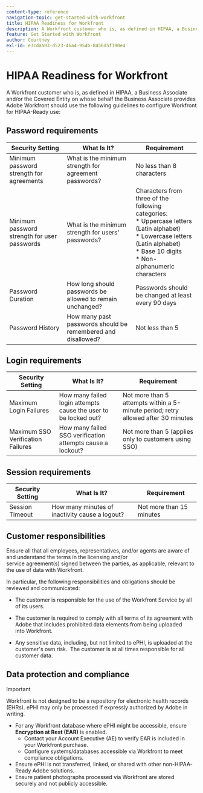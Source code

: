 ```yaml
---
content-type: reference
navigation-topic: get-started-with-workfront
title: HIPAA Readiness for Workfront
description: A Workfront customer who is, as defined in HIPAA, a Business Associate and/or the Covered Entity on whose behalf the Business Associate provides Adobe Workfront should use the following guidelines to configure Workfront for HIPAA-ready use.
feature: Get Started with Workfront
author: Courtney
exl-id: e3cdaa03-d523-46a4-954b-8456d5f190e4
---
```

# HIPAA Readiness for Workfront

A Workfront customer who is, as defined in HIPAA, a Business Associate and/or the Covered Entity on whose behalf the Business Associate provides Adobe Workfront should use the following guidelines to configure Workfront for HIPAA-Ready use:


## Password requirements

| **Security Setting** | **What Is It?** | **Requirement** |
|----------------------|------------------|------------------|
| Minimum password strength for agreements | What is the minimum strength for agreement passwords? | No less than 8 characters |
| Minimum password strength for user passwords | What is the minimum strength for users' passwords? | Characters from three of the following categories:<br>* Uppercase letters (Latin alphabet)<br>* Lowercase letters (Latin alphabet)<br>* Base 10 digits<br>* Non-alphanumeric characters |
| Password Duration | How long should passwords be allowed to remain unchanged? | Passwords should be changed at least every 90 days |
| Password History | How many past passwords should be remembered and disallowed? | Not less than 5 |


## Login requirements

| **Security Setting** | **What Is It?** | **Requirement** |
|----------------------|------------------|------------------|
| Maximum Login Failures | How many failed login attempts cause the user to be locked out? | Not more than 5 attempts within a 5-minute period; retry allowed after 30 minutes |
| Maximum SSO Verification Failures | How many failed SSO verification attempts cause a lockout? | Not more than 5 (applies only to customers using SSO) |


## Session requirements

| **Security Setting** | **What Is It?** | **Requirement** |
|----------------------|------------------|------------------|
| Session Timeout | How many minutes of inactivity cause a logout? | Not more than 15 minutes |

## Customer responsibilities

Ensure all that all employees, representatives, and/or agents are aware of and understand the terms in the licensing and/or service agreement(s) signed between the parties, as applicable, relevant to the use of data with Workfront.

In particular, the following responsibilities and obligations should be reviewed and communicated: 

* The customer is responsible for the use of the Workfront Service by all of its users. 

* The customer is required to comply with all terms of its agreement with Adobe that includes prohibited data elements from being uploaded into Workfront. 

* Any sensitive data, including, but not limited to ePHI, is uploaded at the customer's own risk.  The customer is at all times responsible for all customer data. 


## Data protection and compliance

>[!IMPORTANT]
>
>Workfront is not designed to be a repository for electronic health records (EHRs). ePHI may only be processed if expressly authorized by Adobe in writing. 

* For any Workfront database where ePHI might be accessible, ensure **Encryption at Rest (EAR)** is enabled.
    * Contact your Account Executive (AE) to verify EAR is included in your Workfront purchase.
    * Configure systems/databases accessible via Workfront to meet compliance obligations.
* Ensure ePHI is not transferred, linked, or shared with other non-HIPAA-Ready Adobe solutions.
* Ensure patient photographs processed via Workfront are stored securely and not publicly accessible.
